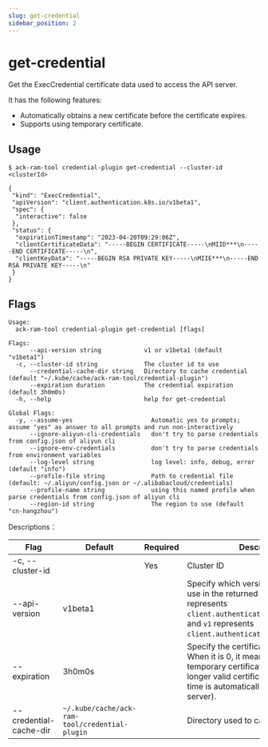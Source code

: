 ```yaml
---
slug: get-credential
sidebar_position: 2
---
```


# get-credential

Get the ExecCredential certificate data used to access the API server.

It has the following features:

* Automatically obtains a new certificate before the certificate expires.
* Supports using temporary certificate.


## Usage

```shell
$ ack-ram-tool credential-plugin get-credential --cluster-id <clusterId>

{
 "kind": "ExecCredential",
 "apiVersion": "client.authentication.k8s.io/v1beta1",
 "spec": {
  "interactive": false
 },
 "status": {
  "expirationTimestamp": "2023-04-20T09:29:06Z",
  "clientCertificateData": "-----BEGIN CERTIFICATE-----\nMIID***\n-----END CERTIFICATE-----\n",
  "clientKeyData": "-----BEGIN RSA PRIVATE KEY-----\nMIIE***\n-----END RSA PRIVATE KEY-----\n"
 }
}
```

## Flags

```
Usage:
  ack-ram-tool credential-plugin get-credential [flags]

Flags:
      --api-version string            v1 or v1beta1 (default "v1beta1")
  -c, --cluster-id string             The cluster id to use
      --credential-cache-dir string   Directory to cache credential (default "~/.kube/cache/ack-ram-tool/credential-plugin")
      --expiration duration           The credential expiration (default 3h0m0s)
  -h, --help                          help for get-credential

Global Flags:
  -y, --assume-yes                      Automatic yes to prompts; assume "yes" as answer to all prompts and run non-interactively
      --ignore-aliyun-cli-credentials   don't try to parse credentials from config.json of aliyun cli
      --ignore-env-credentials          don't try to parse credentials from environment variables
      --log-level string                log level: info, debug, error (default "info")
      --profile-file string             Path to credential file (default: ~/.aliyun/config.json or ~/.alibabacloud/credentials)
      --profile-name string             using this named profile when parse credentials from config.json of aliyun cli
      --region-id string                The region to use (default "cn-hangzhou")
```


Descriptions：

| Flag                   | Default                                        | Required | Description                                                                                                                                                                                               |
|------------------------|------------------------------------------------|----------|-----------------------------------------------------------------------------------------------------------------------------------------------------------------------------------------------------------|
| -c, --cluster-id       |                                                | Yes      | Cluster ID                                                                                                                                                                                                |
| --api-version          | v1beta1                                        |          | Specify which version of apiVersion to use in the returned data. `v1beta1` represents `client.authentication.k8s.io/v1beta1`, and `v1` represents `client.authentication.k8s.io/v1`.                      |
| --expiration           | 3h0m0s                                         |          | Specify the certificate expiration time. When it is 0, it means not to use a temporary certificate but to use a longer valid certificate (the expiration time is automatically determined by the server). |
| --credential-cache-dir | `~/.kube/cache/ack-ram-tool/credential-plugin` |          | Directory used to cache the certificate                                                                                                                                                                   |

